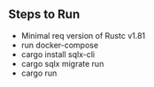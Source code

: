 ## Steps to Run
- Minimal req version of Rustc v1.81
- run docker-compose
- cargo install sqlx-cli
- cargo sqlx migrate run
- cargo run